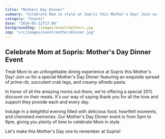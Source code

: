 ```yaml
---
title: "Mothers Day Dinner"
summary: "Celebrate Mom in style at Sopris this Mother's Day! Join us for a special dinner featuring prime rib, crab legs, and alfredo pasta. Plus, all mothers receive a 20% discount on their meals. Treat Mom to a memorable evening from 5pm to 9pm."
category: "Snacks"
date: "2024-05-12T17:00"
backgroundImg: /images/event/mothers.jpg
img: "src/images/event/mothersDinner.jpg"
---
```

## **Celebrate Mom at Sopris: Mother's Day Dinner Event**

Treat Mom to an unforgettable dining experience at Sopris this Mother's Day! Join us for a special Mother's Day Dinner featuring an exquisite spread of prime rib, succulent crab legs, and creamy alfredo pasta.

In honor of all the amazing moms out there, we're offering a special 20% discount on their meals. It's our way of saying thank you for all the love and support they provide each and every day.

Indulge in a delightful evening filled with delicious food, heartfelt moments, and cherished memories. Our Mother's Day Dinner event is from 5pm to 9pm, giving you plenty of time to celebrate Mom in style.

Let's make this Mother's Day one to remember at Sopris!
